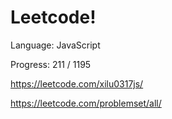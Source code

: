 # Leetcode!
Language: JavaScript

Progress: 211 / 1195

https://leetcode.com/xilu0317js/

https://leetcode.com/problemset/all/
